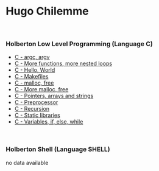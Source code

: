 # Hugo Chilemme
&nbsp;
&nbsp;
&nbsp;
### Holberton Low Level Programming (Language C)

- [C - argc, argv](https://github.com/HugoCLI/holbertonschool-low_level_programming/blob/main/argc_argv/README.md)
- [C - More functions, more nested loops](https://github.com/HugoCLI/holbertonschool-low_level_programming/blob/main/functions_nested_loops/README.md)
- [C - Hello, World](https://github.com/HugoCLI/holbertonschool-low_level_programming/blob/main/hello_world/README.md)
- [C - Makefiles](https://github.com/HugoCLI/holbertonschool-low_level_programming/blob/main/makefiles/README.md)
- [C - malloc, free](https://github.com/HugoCLI/holbertonschool-low_level_programming/blob/main/malloc_free/README.md)
- [C - More malloc, free](https://github.com/HugoCLI/holbertonschool-low_level_programming/blob/main/more_malloc_free/README.md)
- [C - Pointers, arrays and strings](https://github.com/HugoCLI/holbertonschool-low_level_programming/blob/main/pointers_arrays_strings/README.md)
- [C - Preprocessor](https://github.com/HugoCLI/holbertonschool-low_level_programming/blob/main/preprocessor/README.md)
- [C - Recursion](https://github.com/HugoCLI/holbertonschool-low_level_programming/blob/main/recursion/README.md)
- [C - Static libraries](https://github.com/HugoCLI/holbertonschool-low_level_programming/blob/main/static_libraries/README.md)
- [C - Variables, if, else, while](https://github.com/HugoCLI/holbertonschool-low_level_programming/blob/main/variables_if_else_while/README.md)

&nbsp;
### Holberton Shell (Language SHELL)
no data available

